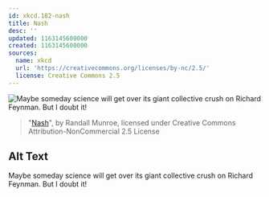```yaml
---
id: xkcd.182-nash
title: Nash
desc: ''
updated: 1163145600000
created: 1163145600000
sources:
  name: xkcd
  url: 'https://creativecommons.org/licenses/by-nc/2.5/'
  license: Creative Commons 2.5
---
```

![Maybe someday science will get over its giant collective crush on Richard Feynman.  But I doubt it!](https://imgs.xkcd.com/comics/nash.png)
> "[Nash](https://xkcd.com/182/)", by Randall Munroe, licensed under Creative Commons Attribution-NonCommercial 2.5 License

## Alt Text
Maybe someday science will get over its giant collective crush on Richard Feynman.  But I doubt it!

